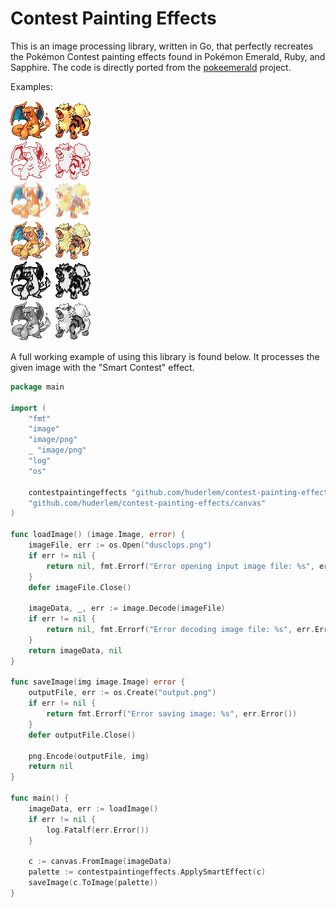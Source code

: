 # Contest Painting Effects

This is an image processing library, written in Go, that perfectly recreates the Pokémon Contest painting effects found in Pokémon Emerald, Ruby, and Sapphire. The code is directly ported from the [pokeemerald](https://github.com/pret/pokeemerald/blob/master/src/image_processing_effects.c) project.

Examples:

![Charizard](charizard-example.png) ![Arcanine](arcanine-example.png)

A full working example of using this library is found below. It processes the given image with the "Smart Contest" effect.

```go
package main

import (
	"fmt"
	"image"
	"image/png"
	_ "image/png"
	"log"
	"os"

	contestpaintingeffects "github.com/huderlem/contest-painting-effects"
	"github.com/huderlem/contest-painting-effects/canvas"
)

func loadImage() (image.Image, error) {
	imageFile, err := os.Open("dusclops.png")
	if err != nil {
		return nil, fmt.Errorf("Error opening input image file: %s", err.Error())
	}
	defer imageFile.Close()

	imageData, _, err := image.Decode(imageFile)
	if err != nil {
		return nil, fmt.Errorf("Error decoding image file: %s", err.Error())
	}
	return imageData, nil
}

func saveImage(img image.Image) error {
	outputFile, err := os.Create("output.png")
	if err != nil {
		return fmt.Errorf("Error saving image: %s", err.Error())
	}
	defer outputFile.Close()

	png.Encode(outputFile, img)
	return nil
}

func main() {
	imageData, err := loadImage()
	if err != nil {
		log.Fatalf(err.Error())
	}

	c := canvas.FromImage(imageData)
	palette := contestpaintingeffects.ApplySmartEffect(c)
	saveImage(c.ToImage(palette))
}
```
